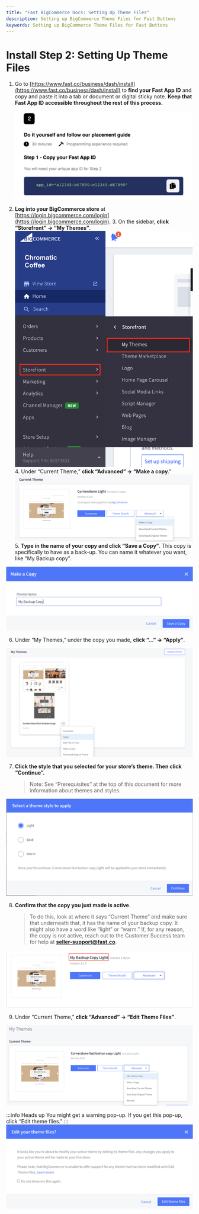 ```yaml
---
title: "Fast BigCommerce Docs: Setting Up Theme Files"
description: Setting up BigCommerce Theme Files for Fast Buttons
keywords: Setting up BigCommerce Theme Files for Fast Buttons
---
```


# Install Step 2: Setting Up Theme Files

1. Go to [https://www.fast.co/business/dash/install](https://www.fast.co/business/dash/install) to **find your Fast App ID** and copy and paste it into a tab or document or digital sticky note. **Keep that Fast App ID accessible throughout the rest of this process.**

   <img alt="fast app id" src="./images/image28.png"/>

2. **Log into your BigCommerce store** at [https://login.bigcommerce.com/login](https://login.bigcommerce.com/login). 3. On the sidebar, **click “Storefront” → “My Themes”**.
   <img alt="finding my themes in the storefront sidebar" src="./images/image10.png"/> 4. Under “Current Theme,” **click “Advanced” → “Make a copy**.”
   <img alt="making a copy" src="./images/image2.png"/> 5. **Type in the name of your copy and click “Save a Copy”**. This copy is specifically to have as a back-up. You can name it whatever you want, like “My Backup copy”.

<img alt="naming your copy" src="./images/image13.png"/>

6. Under “My Themes,” under the copy you made, **click “...” → “Apply”**.

 <img alt="applying your theme" src="./images/image20.png"/>

7.  **Click the style that you selected for your store’s theme. Then click “Continue”.**
    > Note: See “Prerequisites” at the top of this document for more information about themes and styles.

 <img alt="clicking the style you want" src="./images/image26.png"/>

8. **Confirm that the copy you just made is active**.
   > To do this, look at where it says “Current Theme” and make sure that underneath that, it has the name of your backup copy. It might also have a word like “light” or “warm.” If, for any reason, the copy is not active, reach out to the Customer Success team for help at **seller-support@fast.co**.

  <img alt="confirming your theme is active" src="./images/image23.png"/>

9. Under “Current Theme,” **click “Advanced” → “Edit Theme Files”**.

<img alt="edit theme files" src="./images/image4.png"/>

:::info Heads up
You might get a warning pop-up. If you get this pop-up, click “Edit theme files.”
:::
<img alt="warning pop up" src="./images/image29.png"/>
